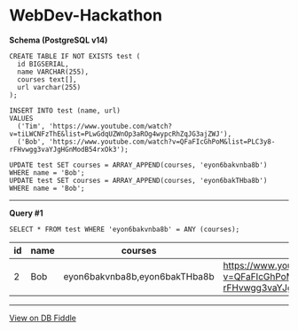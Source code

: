 # WebDev-Hackathon
**Schema (PostgreSQL v14)**

    CREATE TABLE IF NOT EXISTS test (
      id BIGSERIAL,
      name VARCHAR(255),
      courses text[],
      url varchar(255)
    );
    
    INSERT INTO test (name, url)
    VALUES
      ('Tim', 'https://www.youtube.com/watch?v=tiLWCNFzThE&list=PLwGdqUZWnOp3aROg4wypcRhZqJG3ajZWJ'),
      ('Bob', 'https://www.youtube.com/watch?v=QFaFIcGhPoM&list=PLC3y8-rFHvwgg3vaYJgHGnModB54rxOk3');
      
    UPDATE test SET courses = ARRAY_APPEND(courses, 'eyon6bakvnba8b') WHERE name = 'Bob';
    UPDATE test SET courses = ARRAY_APPEND(courses, 'eyon6bakTHba8b') WHERE name = 'Bob';

---

**Query #1**

    SELECT * FROM test WHERE 'eyon6bakvnba8b' = ANY (courses);

| id  | name | courses                       | url                                                                                 |
| --- | ---- | ----------------------------- | ----------------------------------------------------------------------------------- |
| 2   | Bob  | eyon6bakvnba8b,eyon6bakTHba8b | https://www.youtube.com/watch?v=QFaFIcGhPoM&list=PLC3y8-rFHvwgg3vaYJgHGnModB54rxOk3 |

---

[View on DB Fiddle](https://www.db-fiddle.com/)
